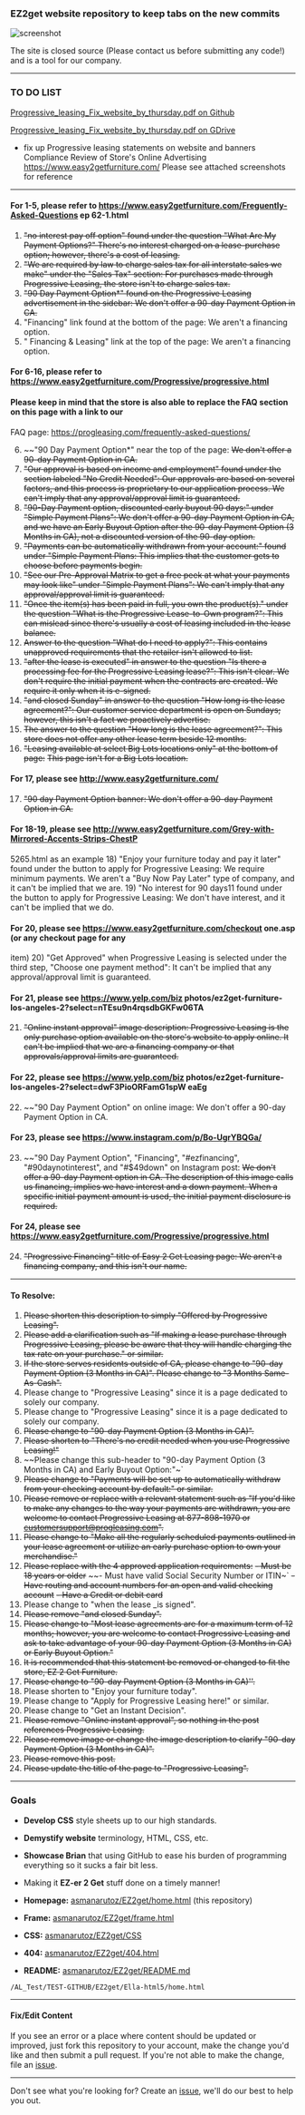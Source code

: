 ### EZ2get website repository to keep tabs on the new commits

![screenshot](https://github.com/asmanarutoz/EZ2get/blob/master/Ella-html5/assets/img/screenshot.png)

The site is closed source (Please contact us before submitting any code!) and is a tool for our company.

----
### TO DO LIST
[Progressive_leasing_Fix_website_by_thursday.pdf on Github](https://github.com/asmanarutoz/EZ2get/blob/master/Progressive_leasing_Fix_website_by_thursday.pdf)

[Progressive_leasing_Fix_website_by_thursday.pdf on GDrive](https://drive.google.com/file/d/12UPqOKB-qM_ipiaenTHc_HzKBXmPykxw/view?usp=sharing)

- fix up Progressive leasing statements on website and banners
Compliance Review of Store's Online Advertising
https://www.easy2getfurniture.com/
Please see attached screenshots for reference

----

#### For 1-5, please refer to https://www.easy2getfurniture.com/Freguently-Asked-Questions ep 62-1.html
1) ~~"no interest pay off option" found under the question "What Are My Payment Options?" There's no interest charged on a lease-purchase option; however, there's a cost of leasing.~~
2) ~~"We are required by law to charge sales tax for all interstate sales we make" under the "Sales Tax" section:
For purchases made through Progressive Leasing, the store isn't to charge sales tax.~~
3) ~~"90 Day Payment Option*" found on the Progressive Leasing advertisement in the sidebar:
We don't offer a 90-day Payment Option in CA.~~
4) "Financing" link found at the bottom of the page:
We aren't a financing option.
5) " Financing & Leasing" link at the top of the page:
We aren't a financing option.

#### For 6-16, please refer to https://www.easy2getfurniture.com/Progressive/progressive.html
#### Please keep in mind that the store is also able to replace the FAQ section on this page with a link to our
FAQ page: https://progleasing.com/frequently-asked-questions/

6) ~~"90 Day Payment Option*" near the top of the page:
~~We don't offer a 90-day Payment Option in CA.~~
7) ~~"Our approval is based on income and employment" found under the section labeled "No Credit Needed": Our approvals are based on several factors, and this process is proprietary to our application process. We can't imply that any approval/approval limit is guaranteed.~~
8) ~~"90-Day Payment option, discounted early buyout 90 days:" under "Simple Payment Plans": We don't offer a 90-day Payment Option in CA, and we have an Early Buyout Option after the 90-day Payment Option (3 Months in CA), not a discounted version of the 90-day option.~~
9) ~~"Payments can be automatically withdrawn from your account:" found under "Simple Payment Plans: This implies that the customer gets to choose before payments begin.~~
10) ~~"See our Pre-Approval Matrix to get a free peek at what your payments may look like" under "Simple Payment Plans": We can't imply that any approval/approval limit is guaranteed.~~
11) ~~"Once the item(s) has been paid in full, you own the product(s)." under the question "What is the Progressive Lease-to-Own program?": This can mislead since there's usually a cost of leasing included in the lease balance.~~
12) ~~Answer to the question "What do I need to apply?": This contains unapproved requirements that the retailer isn't allowed to list.~~
13) ~~"after the lease is executed" in answer to the question "Is there a processing fee for the Progressive Leasing lease?": This isn't clear. We don't require the initial payment when the contracts are created. We require it only when it is e-signed.~~
14) ~~"and closed Sunday" in answer to the question "How long is the lease agreement?": Our customer service department is open on Sundays; however, this isn't a fact we proactively advertise.~~
15) ~~The answer to the question "How long is the lease agreement?": This store does not offer any other lease term beside 12 months.~~
16) ~~"Leasing available at select Big Lots locations only" at the bottom of page:~~
~~This page isn't for a Big Lots location.~~

#### For 17, please see http://www.easy2getfurniture.com/
17) ~~"90 day Payment Option banner: We don't offer a 90-day Payment Option in CA.~~

#### For 18-19, please see http://www.easy2getfurniture.com/Grey-with-Mirrored-Accents-Strips-ChestP
5265.html as an example
18) "Enjoy your furniture today and pay it later" found under the button to apply for Progressive
Leasing:
We require minimum payments. We aren't a "Buy Now Pay Later" type of company, and it can't be
implied that we are.
19) "No interest for 90 days11 found under the button to apply for Progressive Leasing:
We don't have interest, and it can't be implied that we do.

#### For 20, please see https://www.easy2getfurniture.com/checkout one.asp (or any checkout page for any
item)
20) "Get Approved" when Progressive Leasing is selected under the third step, "Choose one payment
method":
It can't be implied that any approval/approval limit is guaranteed.

#### For 21, please see https://www.yelp.com/biz photos/ez2get-furniture-los-angeles-2?select=nTEsu9n4rqsdbGKFw06TA
21) ~~"Online instant approval" image description: Progressive Leasing is the only purchase option available on the store's website to apply online. It can't be implied that we are a financing company or that approvals/approval limits are guaranteed.~~

#### For 22, please see https://www.yelp.com/biz photos/ez2get-furniture-los-angeles-2?select=dwF3PioORFamG1spW eaEg
22) ~~"90 Day Payment Option" on online image:
We don't offer a 90-day Payment Option in CA.

#### For 23, please see https://www.instagram.com/p/Bo-UgrYBQGa/
23) ~~"90 Day Payment Option", "Financing", "#ezfinancing", "#90daynotinterest", and "#$49down" on Instagram post:
~~We don't offer a 90-day Payment option in CA. The description of this image calls us financing, implies
we have interest and a down payment. When a specific initial payment amount is used, the initial
payment disclosure is required.~~
#### For 24, please see https://www.easy2getfurniture.com/Progressive/progressive.html
24) ~~"Progressive Financing" title of Easy 2 Get Leasing page: We aren't a financing company, and this isn't our name.~~
----
#### To Resolve:
1) ~~Please shorten this description to simply "Offered by Progressive Leasing".~~
2) ~~Please add a clarification such as "If making a lease purchase through Progressive Leasing, please be aware that they will handle charging the tax rate on your purchase." or similar.~~
3) ~~If the store serves residents outside of CA, please change to "90-day Payment Option (3 Months in CA)". Please change to "3 Months Same-As-Cash".~~
4) Please change to "Progressive Leasing" since it is a page dedicated to solely our company.
5) Please change to "Progressive Leasing" since it is a page dedicated to solely our company.
6) ~~Please change to "90-day Payment Option (3 Months in CA)".~~
7) ~~Please shorten to "There's no credit needed when you use Progressive Leasing!"~~
8) ~~Please change this sub-header to "90-day Payment Option (3 Months in CA) and Early Buyout Option:"~`
9) ~~Please change to "Payments will be set up to automatically withdraw from your checking account by default:" or similar.~~
10) ~~Please remove or replace with a relevant statement such as "If you'd like to make any changes to the way your payments are withdrawn, you are welcome to contact Progressive Leasing at 877-898-1970 or customersupport@progleasing.com".~~
11) ~~Please change to "Make all the regularly scheduled payments outlined in your lease agreement or utilize an early purchase option to own your merchandise."~~
12) ~~Please replace with the 4 approved application requirements:~~
~~- Must be 18 years or older~~
~~- Must have valid Social Security Number or ITIN~`
~~- Have routing and account numbers for an open and valid checking account~~
~~- Have a Credit or debit card~~
13) Please change to "when the lease _is signed".
14) ~~Please remove "and closed Sunday".~~
15) ~~Please change to "Most lease agreements are for a maximum term of 12 months; however, you are welcome to contact Progressive Leasing and ask to take advantage of your 90-day Payment Option (3 Months in CA) or Early Buyout Option."~~
16) ~~It is recommended that this statement be removed or changed to fit the store, EZ 2 Get Furniture.~~
17) ~~Please change to "90-day Payment Option (3 Months in CA)''.~~
18) Please shorten to "Enjoy your furniture today".
19) Please change to "Apply for Progressive Leasing here!" or similar.
20) Please change to "Get an Instant Decision".
21) ~~Please remove "Online instant approval", so nothing in the post references Progressive Leasing.~~
22) ~~Please remove image or change the image description to clarify "90-day Payment Option (3 Months in CA)".~~
23) ~~Please remove this post.~~
24) ~~Please update the title of the page to "Progressive Leasing".~~

----

### Goals

- **Develop CSS** style sheets up to our high standards.
- **Demystify website** terminology, HTML, CSS, etc.
- **Showcase Brian** that using GitHub to ease his burden of programming everything so it sucks a fair bit less.
- Making it **EZ-er 2 Get** stuff done on a timely manner!


- **Homepage:** [asmanarutoz/EZ2get/home.html](https://github.com/asmanarutoz/EZ2get/blob/master/Ella-html5/home.html) (this repository)
- **Frame:** [asmanarutoz/EZ2get/frame.html](https://github.com/asmanarutoz/EZ2get/blob/master/Ella-html5/frame.html)
- **CSS:** [asmanarutoz/EZ2get/CSS](https://github.com/asmanarutoz/EZ2get/tree/master/Ella-html5/css)
- **404:** [asmanarutoz/EZ2get/404.html](https://github.com/asmanarutoz/EZ2get/blob/master/Ella-html5/404.html)
- **README:** [asmanarutoz/EZ2get/README.md](https://github.com/asmanarutoz/EZ2get/blob/master/README.md)

```
/AL_Test/TEST-GITHUB/EZ2get/Ella-html5/home.html
```

----

#### Fix/Edit Content

If you see an error or a place where content should be updated or improved, just fork this repository to your account, make the change you'd like and then submit a pull request. If you're not able to make the change, file an [issue](https://github.com/asmanarutoz/EZ2get.github.com/issues/new).

----

Don't see what you're looking for? Create an [issue](https://github.com/asmanarutoz/EZ2get/issues/new), we'll do our best to help you out.
